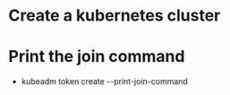 # Create a kubernetes cluster

# Print the join command
- kubeadm token create --print-join-command
